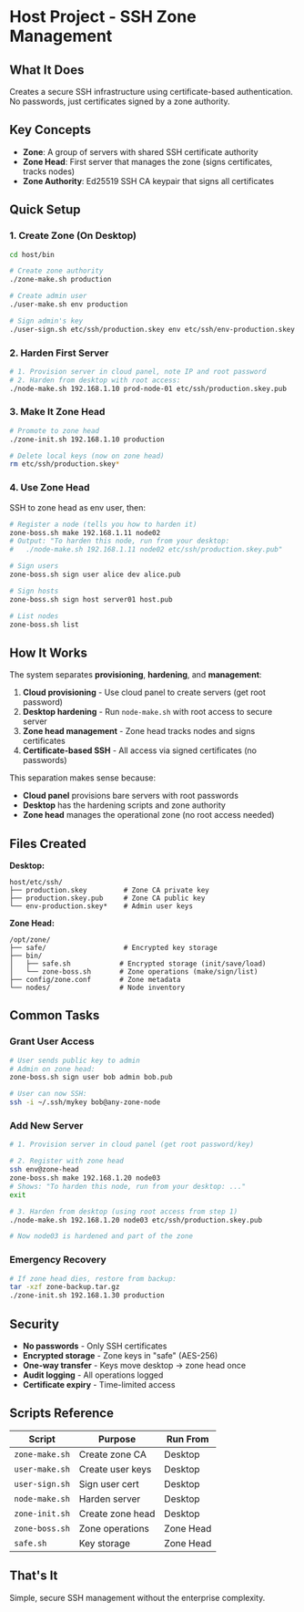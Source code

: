 # Host Project - SSH Zone Management

## What It Does

Creates a secure SSH infrastructure using certificate-based authentication. No passwords, just certificates signed by a zone authority.

## Key Concepts

- **Zone**: A group of servers with shared SSH certificate authority
- **Zone Head**: First server that manages the zone (signs certificates, tracks nodes)  
- **Zone Authority**: Ed25519 SSH CA keypair that signs all certificates

## Quick Setup

### 1. Create Zone (On Desktop)

```bash
cd host/bin

# Create zone authority
./zone-make.sh production

# Create admin user
./user-make.sh env production

# Sign admin's key
./user-sign.sh etc/ssh/production.skey env etc/ssh/env-production.skey.pub
```

### 2. Harden First Server

```bash
# 1. Provision server in cloud panel, note IP and root password
# 2. Harden from desktop with root access:
./node-make.sh 192.168.1.10 prod-node-01 etc/ssh/production.skey.pub
```

### 3. Make It Zone Head

```bash
# Promote to zone head
./zone-init.sh 192.168.1.10 production

# Delete local keys (now on zone head)
rm etc/ssh/production.skey*
```

### 4. Use Zone Head

SSH to zone head as env user, then:

```bash
# Register a node (tells you how to harden it)
zone-boss.sh make 192.168.1.11 node02
# Output: "To harden this node, run from your desktop:
#   ./node-make.sh 192.168.1.11 node02 etc/ssh/production.skey.pub"

# Sign users  
zone-boss.sh sign user alice dev alice.pub

# Sign hosts
zone-boss.sh sign host server01 host.pub

# List nodes
zone-boss.sh list
```

## How It Works

The system separates **provisioning**, **hardening**, and **management**:

1. **Cloud provisioning** - Use cloud panel to create servers (get root password)
2. **Desktop hardening** - Run `node-make.sh` with root access to secure server
3. **Zone head management** - Zone head tracks nodes and signs certificates
4. **Certificate-based SSH** - All access via signed certificates (no passwords)

This separation makes sense because:
- **Cloud panel** provisions bare servers with root passwords
- **Desktop** has the hardening scripts and zone authority
- **Zone head** manages the operational zone (no root access needed)

## Files Created

**Desktop:**
```
host/etc/ssh/
├── production.skey         # Zone CA private key
├── production.skey.pub     # Zone CA public key
└── env-production.skey*    # Admin user keys
```

**Zone Head:**
```
/opt/zone/
├── safe/                   # Encrypted key storage
├── bin/
│   ├── safe.sh            # Encrypted storage (init/save/load)
│   └── zone-boss.sh       # Zone operations (make/sign/list)
├── config/zone.conf       # Zone metadata
└── nodes/                 # Node inventory
```

## Common Tasks

### Grant User Access
```bash
# User sends public key to admin
# Admin on zone head:
zone-boss.sh sign user bob admin bob.pub

# User can now SSH:
ssh -i ~/.ssh/mykey bob@any-zone-node
```

### Add New Server
```bash
# 1. Provision server in cloud panel (get root password/key)

# 2. Register with zone head
ssh env@zone-head
zone-boss.sh make 192.168.1.20 node03
# Shows: "To harden this node, run from your desktop: ..."
exit

# 3. Harden from desktop (using root access from step 1)
./node-make.sh 192.168.1.20 node03 etc/ssh/production.skey.pub

# Now node03 is hardened and part of the zone
```

### Emergency Recovery
```bash
# If zone head dies, restore from backup:
tar -xzf zone-backup.tar.gz
./zone-init.sh 192.168.1.30 production
```

## Security

- **No passwords** - Only SSH certificates
- **Encrypted storage** - Zone keys in "safe" (AES-256)
- **One-way transfer** - Keys move desktop → zone head once
- **Audit logging** - All operations logged
- **Certificate expiry** - Time-limited access

## Scripts Reference

| Script | Purpose | Run From |
|--------|---------|----------|
| `zone-make.sh` | Create zone CA | Desktop |
| `user-make.sh` | Create user keys | Desktop |
| `user-sign.sh` | Sign user cert | Desktop |
| `node-make.sh` | Harden server | Desktop |
| `zone-init.sh` | Create zone head | Desktop |
| `zone-boss.sh` | Zone operations | Zone Head |
| `safe.sh` | Key storage | Zone Head |

## That's It

Simple, secure SSH management without the enterprise complexity.